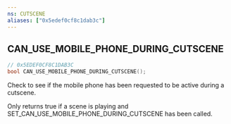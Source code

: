 ```yaml
---
ns: CUTSCENE
aliases: ["0x5edef0cf8c1dab3c"]
---
```

## CAN_USE_MOBILE_PHONE_DURING_CUTSCENE

```c
// 0x5EDEF0CF8C1DAB3C
bool CAN_USE_MOBILE_PHONE_DURING_CUTSCENE();
```

Check to see if the mobile phone has been requested to be active during a cutscene.

Only returns true if a scene is playing and SET_CAN_USE_MOBILE_PHONE_DURING_CUTSCENE has been called.

